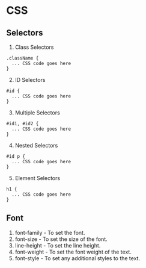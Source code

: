 # CSS 


## Selectors

1) Class Selectors

```
.className {
  ... CSS code goes here
}
```

2) ID Selectors

```
#id {
  ... CSS code goes here 
}
```

3) Multiple Selectors

```
#id1, #id2 {
  ... CSS code goes here
}
```

4) Nested Selectors

```
#id p {
  ... CSS code goes here
}
```

5) Element Selectors

```
h1 {
  ... CSS code goes here
}
```

## Font

1) font-family - To set the font.
2) font-size - To set the size of the font.
3) line-height - To set the line height.
4) font-weight - To set the font weight of the text.
5) font-style - To set any additional styles to the text.
